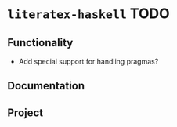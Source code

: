 # `literatex-haskell` TODO

## Functionality

* Add special support for handling pragmas?

## Documentation

## Project
